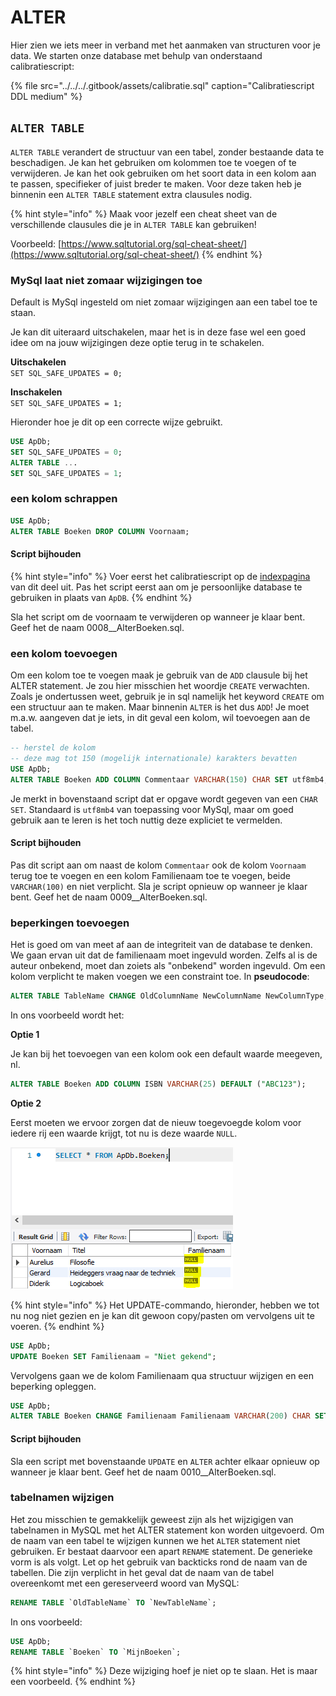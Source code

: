 # ALTER

Hier zien we iets meer in verband met het aanmaken van structuren voor je data. We starten onze database met behulp van onderstaand calibratiescript:

{% file src="../../../.gitbook/assets/calibratie.sql" caption="Calibratiescript DDL medium" %}

## `ALTER TABLE`

`ALTER TABLE` verandert de structuur van een tabel, zonder bestaande data te beschadigen. Je kan het gebruiken om kolommen toe te voegen of te verwijderen. Je kan het ook gebruiken om het soort data in een kolom aan te passen, specifieker of juist breder te maken. Voor deze taken heb je binnenin een `ALTER TABLE` statement extra clausules nodig. 

{% hint style="info" %}
Maak voor jezelf een cheat sheet van de verschillende clausules die je in `ALTER TABLE` kan gebruiken!

Voorbeeld: [https://www.sqltutorial.org/sql-cheat-sheet/](https://www.sqltutorial.org/sql-cheat-sheet/)
{% endhint %}

### MySql laat niet zomaar wijzigingen toe

Default is MySql ingesteld om niet zomaar wijzigingen aan een tabel toe te staan.

Je kan dit uiteraard uitschakelen, maar het is in deze fase wel een goed idee om na jouw wijzigingen deze optie terug in te schakelen.

**Uitschakelen**  
`SET SQL_SAFE_UPDATES = 0;`

**Inschakelen**  
`SET SQL_SAFE_UPDATES = 1;`

Hieronder hoe je dit op een correcte wijze gebruikt.

```sql
USE ApDb;
SET SQL_SAFE_UPDATES = 0;
ALTER TABLE ...
SET SQL_SAFE_UPDATES = 1;
```

### een kolom schrappen

```sql
USE ApDb;
ALTER TABLE Boeken DROP COLUMN Voornaam;
```

#### Script bijhouden

{% hint style="info" %}
Voer eerst het calibratiescript op de [indexpagina](./) van dit deel uit. Pas het script eerst aan om je persoonlijke database te gebruiken in plaats van `ApDB`.
{% endhint %}

Sla het script om de voornaam te verwijderen op wanneer je klaar bent. Geef het de naam 0008\_\_AlterBoeken.sql.

### een kolom toevoegen

Om een kolom toe te voegen maak je gebruik van de `ADD` clausule bij het ALTER statement. Je zou hier misschien het woordje `CREATE` verwachten. Zoals je ondertussen weet, gebruik je in sql namelijk het keyword `CREATE` om een structuur aan te maken. Maar binnenin `ALTER` is het dus `ADD`! Je moet m.a.w. aangeven dat je iets, in dit geval een kolom, wil toevoegen aan de tabel.

```sql
-- herstel de kolom
-- deze mag tot 150 (mogelijk internationale) karakters bevatten
USE ApDb;
ALTER TABLE Boeken ADD COLUMN Commentaar VARCHAR(150) CHAR SET utf8mb4;
```

Je merkt in bovenstaand script dat er opgave wordt gegeven van een `CHAR SET`. Standaard is `utf8mb4` van toepassing voor MySql, maar om goed gebruik aan te leren is het toch nuttig deze expliciet te vermelden.

#### Script bijhouden

Pas dit script aan om naast de kolom `Commentaar` ook de kolom `Voornaam` terug toe te voegen en een kolom Familienaam toe te voegen, beide `VARCHAR(100)` en niet verplicht. Sla je script opnieuw op wanneer je klaar bent. Geef het de naam 0009\_\_AlterBoeken.sql.

### beperkingen toevoegen

Het is goed om van meet af aan de integriteit van de database te denken. We gaan ervan uit dat de familienaam moet ingevuld worden. Zelfs al is de auteur onbekend, moet dan zoiets als "onbekend" worden ingevuld. Om een kolom verplicht te maken voegen we een constraint toe. In **pseudocode**:

```sql
ALTER TABLE TableName CHANGE OldColumnName NewColumnName NewColumnType;
```

In ons voorbeeld wordt het:

**Optie 1**

Je kan bij het toevoegen van een kolom ook een default waarde meegeven, nl.

```sql
ALTER TABLE Boeken ADD COLUMN ISBN VARCHAR(25) DEFAULT ("ABC123");
```

**Optie 2**

Eerst moeten we ervoor zorgen dat de nieuw toegevoegde kolom voor iedere rij een waarde krijgt, tot nu is deze waarde `NULL`.

![](../../../.gitbook/assets/image%20%2873%29.png)

{% hint style="info" %}
Het UPDATE-commando, hieronder, hebben we tot nu nog niet gezien en je kan dit gewoon copy/pasten om vervolgens uit te voeren.
{% endhint %}

```sql
USE ApDb;
UPDATE Boeken SET Familienaam = "Niet gekend";
```

Vervolgens gaan we de kolom Familienaam qua structuur wijzigen en een beperking opleggen. 

```sql
USE ApDb;
ALTER TABLE Boeken CHANGE Familienaam Familienaam VARCHAR(200) CHAR SET utf8mb4 NOT NULL;
```

#### Script bijhouden

Sla een script met bovenstaande `UPDATE` en `ALTER` achter elkaar opnieuw op wanneer je klaar bent. Geef het de naam 0010\_\_AlterBoeken.sql.

### tabelnamen wijzigen

Het zou misschien te gemakkelijk geweest zijn als het wijzigigen van tabelnamen in MySQL met het ALTER statement kon worden uitgevoerd. Om de naam van een tabel te wijzigen kunnen we het `ALTER` statement niet gebruiken. Er bestaat daarvoor een apart `RENAME` statement. De generieke vorm is als volgt. Let op het gebruik van backticks rond de naam van de tabellen. Die zijn verplicht in het geval dat de naam van de tabel overeenkomt met een gereserveerd woord van MySQL:

```sql
RENAME TABLE `OldTableName` TO `NewTableName`;
```

In ons voorbeeld:

```sql
USE ApDb;
RENAME TABLE `Boeken` TO `MijnBoeken`;
```

{% hint style="info" %}
Deze wijziging hoef je niet op te slaan. Het is maar een voorbeeld.
{% endhint %}

